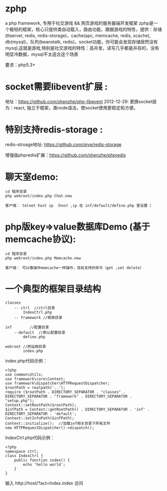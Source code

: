 zphp
====

a php framework,  专用于社交游戏 && 网页游戏的服务器端开发框架
zphp是一个极轻的框架，核心只提供类自动载入，路由功能，跟据游戏的特性，提供：存储(ttserver, redis, redis-storage)，cache(apc, memcache, redis, xcache), db(mysql)，队列(beanstalk, redis)，socket功能，你可能会发现存储居然没有mysql,这就是游戏,特别是社交游戏的特性：高并发，读写几乎都是并存的，没有明显冷数据，mysql不太适合这个场景

要求：php5.3+

socket需要libevent扩展 :
========================

地址：https://github.com/shenzhe/php-libevent
2012-12-29: 更换socket层为：react, 独立于框架，类node语法，使socket使用更稳定和方便。

    
特别支持redis-storage :
=====================

redis-stroage地址: https://github.com/qiye/redis-storage

增强版phpredis扩展：https://github.com/shenzhe/phpredis

     
聊天室demo:
=============
    
    cd 程序目录
    php webroot/index.php Chat.new
    
    客户端： telnet host ip （host ,ip 在 inf/default/define.php 里设置 ）
    
php版key=>value数据库Demo (基于memcache协议):
=====================
    
    cd 程序目录
    php webroot/index.php Memcache.new
    
    客户端： 可以像操作memcache一样操作，目前支持的命令（get ,set delete）



一个典型的框架目录结构
==================

    classes
        -- ctrl  //ctrl目录
            IndexCtrl.php
        -- framework //框架目录
    
    inf        //配置目录
        --default  //默认配置目录
            define.php
          
    webroot //网站根目录
            index.php
         

index.php代码示例：

    <?php
    use common\Utils;
    use framework\core\Context;
    use framework\dispatcher\HTTPRequestDispatcher;
    $rootPath = realpath('..');
    require ($rootPath . DIRECTORY_SEPARATOR . "classes" . DIRECTORY_SEPARATOR . "framework" . DIRECTORY_SEPARATOR . "setup.php");
    Context::setRootPath($rootPath);
    $infPath = Context::getRootPath() . DIRECTORY_SEPARATOR . 'inf' . DIRECTORY_SEPARATOR . 'default';
    Context::setInfoPath($infPath);
    Context::initialize();  //加载inf相关目录下所有文件
    new HTTPRequestDispatcher()->dispatch();

IndexCtrl.php代码示例：

    <?php
    namespace ctrl;
    class IndexCtrl {
        public function index() {
            echo 'hello world';
        }
    }

输入 http://host/?act=Index.index 访问 
